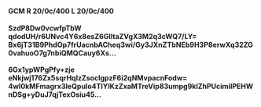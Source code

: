 #### GCM R 20/0c/400 L 20/0c/400
**SzdP8Dw0vcwfpTbW**<br/>**qdodUH/r6UNvc4Y6x8esZ6GIltaZVgX3M2q3cWQ7/LY=**<br/>**Bx6jT31B9PhdOp7frUacnbACheq3wi/Gy3JXnZTbNEb9H3P8erwXq32ZG0vahuoO7g7nbiQMQCauy6Xs...**<br/><br/>
**6Gx1ypWPgPfy+zje**<br/>**eNkjwj176Zx5sqrHqlzZsoclgpzF6i2qNMvpacnFodw=**<br/>**4wI0kMFmagrx3IeQpulo4TIYlKzZxaMTreVip83umpg9klZhPUcimilPEHWnDSg+yDuJ7qjTexOsiu45...**